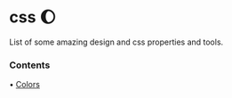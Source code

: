 # css 🌔
List of some amazing design and css properties and tools.

### Contents
• [Colors](#colors)


